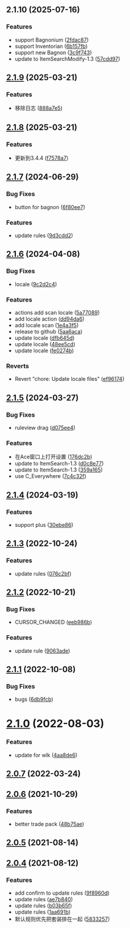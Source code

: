 ## 2.1.10 (2025-07-16)


### Features

* support Bagnonium ([2fdac87](https://github.com/DengSir/tdPack2/commit/2fdac87ac0f2d948459fae7396673c96d0a74c6f))
* support Inventorian ([6b157fb](https://github.com/DengSir/tdPack2/commit/6b157fb604de86b3984fe3676648a9364df3ed6f))
* support new Bagnon ([3c9f743](https://github.com/DengSir/tdPack2/commit/3c9f74301152025a4c15edfa30410d955b028593))
* update to ItemSearchModify-1.3 ([57cdd97](https://github.com/DengSir/tdPack2/commit/57cdd97e510f2af342c6ac2bebbb9808c7f38cb0))



## [2.1.9](https://github.com/DengSir/tdPack2/compare/v2.1.8...v2.1.9) (2025-03-21)


### Features

* 移除日志 ([888a7e5](https://github.com/DengSir/tdPack2/commit/888a7e5a9e785dac3ba845dc5b3fa44fc8735f60))



## [2.1.8](https://github.com/DengSir/tdPack2/compare/v2.1.7...v2.1.8) (2025-03-21)


### Features

* 更新到3.4.4 ([f7578a7](https://github.com/DengSir/tdPack2/commit/f7578a7d69027c6b854a3cdf5445473d0962d481))



## [2.1.7](https://github.com/DengSir/tdPack2/compare/v2.1.6...v2.1.7) (2024-06-29)


### Bug Fixes

* button for bagnon ([6f80ee7](https://github.com/DengSir/tdPack2/commit/6f80ee7201014f7406a4833b66938c0d07941da9))


### Features

* update rules ([9d3cdd2](https://github.com/DengSir/tdPack2/commit/9d3cdd2e2d358a7d83adb4b028475fed5527cc3d))



## [2.1.6](https://github.com/DengSir/tdPack2/compare/v2.1.5...v2.1.6) (2024-04-08)


### Bug Fixes

* locale ([9c2d2c4](https://github.com/DengSir/tdPack2/commit/9c2d2c43484bf0ca6ce3c4e7c96cf0cdb179aedc))


### Features

* actions add scan locale ([5a77089](https://github.com/DengSir/tdPack2/commit/5a7708986ffd6ca6e9b0495d221acbe4d9c7ac1a))
* add locale action ([dd94da6](https://github.com/DengSir/tdPack2/commit/dd94da633823d693beb7bb6030e6ef33ee1ca0cf))
* add locale scan ([1e4a3f5](https://github.com/DengSir/tdPack2/commit/1e4a3f52c2f2244e8671abc84d87e1f9d062d01a))
* release to github ([5aa6aca](https://github.com/DengSir/tdPack2/commit/5aa6aca0b9a00fdefa4abeaafc9c2e04ee337dfd))
* update locale ([dfb645d](https://github.com/DengSir/tdPack2/commit/dfb645d7dff9c0f72d6f493b626f16d163aeb3ce))
* update locale ([48ee5cd](https://github.com/DengSir/tdPack2/commit/48ee5cd2b7bf040ee07ee2d06f742a6aeb8cd123))
* update locale ([fe0274b](https://github.com/DengSir/tdPack2/commit/fe0274b83afdb449608375e2f5713c28f9221569))


### Reverts

* Revert "chore: Update locale files" ([ef96174](https://github.com/DengSir/tdPack2/commit/ef96174b73ce7e51d0be1b2aa23fa009bf72e34b))



## [2.1.5](https://github.com/DengSir/tdPack2/compare/v2.1.4...v2.1.5) (2024-03-27)


### Bug Fixes

* ruleview drag ([d075ee4](https://github.com/DengSir/tdPack2/commit/d075ee4f6dc93f3278b43fc043762cae3971e0f4))


### Features

* 在Ace窗口上打开设置 ([176dc2b](https://github.com/DengSir/tdPack2/commit/176dc2b15204f51511c2cf8ccece11beb4196c99))
* update to ItemSearch-1.3 ([d0c8e77](https://github.com/DengSir/tdPack2/commit/d0c8e77fe4c4de4e259646c5913647aa444664c2))
* update to ItemSearch-1.3 ([359a165](https://github.com/DengSir/tdPack2/commit/359a165a13c8f3536eda63d8a219ac1174bb8c30))
* use C_Everywhere ([7c4c32f](https://github.com/DengSir/tdPack2/commit/7c4c32fb6123861b24d680b191b80a5646e1e679))



## [2.1.4](https://github.com/DengSir/tdPack2/compare/v2.1.3...v2.1.4) (2024-03-19)


### Features

* support plus ([30ebe86](https://github.com/DengSir/tdPack2/commit/30ebe86c18b5f034facda3880eafccf84a1c46d4))



## [2.1.3](https://github.com/DengSir/tdPack2/compare/v2.1.2...v2.1.3) (2022-10-24)


### Features

* update rules ([076c2bf](https://github.com/DengSir/tdPack2/commit/076c2bf1f3efa98f948ed105f8e5126c1e0d4e81))



## [2.1.2](https://github.com/DengSir/tdPack2/compare/v2.1.1...v2.1.2) (2022-10-21)


### Bug Fixes

* CURSOR_CHANGED ([eeb986b](https://github.com/DengSir/tdPack2/commit/eeb986ba810727b6938179a5f617c6837f6d6942))


### Features

* update rule ([9063ade](https://github.com/DengSir/tdPack2/commit/9063ade8d97d0f0d13e901eda2a013aca23ce646))



## [2.1.1](https://github.com/DengSir/tdPack2/compare/v2.1.0...v2.1.1) (2022-10-08)


### Bug Fixes

* bugs ([6db9fcb](https://github.com/DengSir/tdPack2/commit/6db9fcb5016779d547977fdda433cdb67885919f))



# [2.1.0](https://github.com/DengSir/tdPack2/compare/v2.0.7...v2.1.0) (2022-08-03)


### Features

* update for wlk ([4aa8de6](https://github.com/DengSir/tdPack2/commit/4aa8de637941b3ca2b60ab6eb432e55e9c17362a))



## [2.0.7](https://github.com/DengSir/tdPack2/compare/v2.0.6...v2.0.7) (2022-03-24)



## [2.0.6](https://github.com/DengSir/tdPack2/compare/v2.0.5...v2.0.6) (2021-10-29)


### Features

* better trade pack ([48b75ae](https://github.com/DengSir/tdPack2/commit/48b75ae2869d9619664221cc51365181d578d5b8))



## [2.0.5](https://github.com/DengSir/tdPack2/compare/v2.0.4...v2.0.5) (2021-08-14)



## [2.0.4](https://github.com/DengSir/tdPack2/compare/v2.0.3...v2.0.4) (2021-08-12)


### Features

* add confirm to update rules ([9f8960d](https://github.com/DengSir/tdPack2/commit/9f8960da2c13920336ce6fe92d64a5e69e0882cd))
* update rules ([ae7b840](https://github.com/DengSir/tdPack2/commit/ae7b840c05ffb08c9bcaeb3ef0c4b74f651372d4))
* update rules ([b03b65f](https://github.com/DengSir/tdPack2/commit/b03b65f7ae905b6915ca7ba77ae431611797c932))
* update rules ([1aa691b](https://github.com/DengSir/tdPack2/commit/1aa691b4a46e82b7801748198abb79fb4da485ff))
* 默认规则优先把套装排在一起 ([5833257](https://github.com/DengSir/tdPack2/commit/5833257a7da62efc7eeeadd859c182e3d49e0d4b))



